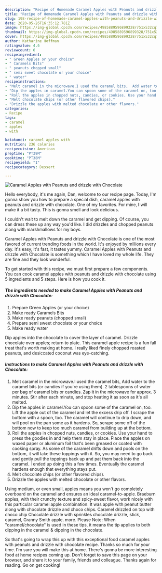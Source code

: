 ```yaml
---
description: "Recipe of Homemade Caramel Apples with Peanuts and drizzle with Chocolate"
title: "Recipe of Homemade Caramel Apples with Peanuts and drizzle with Chocolate"
slug: 198-recipe-of-homemade-caramel-apples-with-peanuts-and-drizzle-with-chocolate
date: 2020-05-26T16:35:12.781Z
image: https://img-global.cpcdn.com/recipes/4985889596899328/751x532cq70/caramel-apples-with-peanuts-and-drizzle-with-chocolate-recipe-main-photo.jpg
thumbnail: https://img-global.cpcdn.com/recipes/4985889596899328/751x532cq70/caramel-apples-with-peanuts-and-drizzle-with-chocolate-recipe-main-photo.jpg
cover: https://img-global.cpcdn.com/recipes/4985889596899328/751x532cq70/caramel-apples-with-peanuts-and-drizzle-with-chocolate-recipe-main-photo.jpg
author: Katharine Hoffman
ratingvalue: 4.6
reviewcount: 6
recipeingredient:
- " Green Apples or your choice"
- " Caramels Bits"
- " peanuts chopped small"
- " semi sweet chocolate or your choice"
- " water"
recipeinstructions:
- "Melt caramel in the microwave.I used the caramel bits,  Add water to the caramel bits (or candies if you&#39;re using them). 2 tablespoons of water per bag of caramel bits or candies. Zap it in the microwave for approx. 3 minutes. Stir after each minute, and stop heating it as soon as it&#39;s all melted."
- "Dip the apples in caramel.You can spoon some of the caramel on, too. Lift the apple out of the caramel and let the excess drip off. I scrape the bottom with a spoon, too. The caramel will continue to drip down, and will pool on the pan some as it hardens. So, scrape some off of the bottom now to keep too much caramel from building up at the bottom."
- "Roll the apples in chopped nuts, candies, or cookies. Use your hand to press the goodies in and help them stay in place. Place the apples on waxed paper or aluminum foil that&#39;s been greased or coated with cooking spray. As some of the caramel drifts down and pools on the bottom, it will take these toppings with it. So, you may need to go back and gently pull the toppings back up and pat them back into the caramel. I ended up doing this a few times. Eventually the caramel hardens enough that everything stays put."
- "Melt chocolate chips (or other flavored chips)."
- "Drizzle the apples with melted chocolate or other flavors."
categories:
- Recipe
tags:
- caramel
- apples
- with

katakunci: caramel apples with 
nutrition: 236 calories
recipecuisine: American
preptime: "PT39M"
cooktime: "PT38M"
recipeyield: "1"
recipecategory: Dessert

---
```



![Caramel Apples with Peanuts and drizzle with Chocolate](https://img-global.cpcdn.com/recipes/4985889596899328/751x532cq70/caramel-apples-with-peanuts-and-drizzle-with-chocolate-recipe-main-photo.jpg)

Hello everybody, it's me again, Dan, welcome to our recipe page. Today, I'm gonna show you how to prepare a special dish, caramel apples with peanuts and drizzle with chocolate. One of my favorites. For mine, I will make it a bit tasty. This is gonna smell and look delicious.

I couldn&#39;t wait to melt down the caramel and get dipping. Of course, you can dress these up any way you&#39;d like. I did drizzles and chopped peanuts along with marshmallows for my boys.

Caramel Apples with Peanuts and drizzle with Chocolate is one of the most favored of current trending foods in the world. It's enjoyed by millions every day. It's easy, it's fast, it tastes yummy. Caramel Apples with Peanuts and drizzle with Chocolate is something which I have loved my whole life. They are fine and they look wonderful.


To get started with this recipe, we must first prepare a few components. You can cook caramel apples with peanuts and drizzle with chocolate using 5 ingredients and 5 steps. Here is how you cook it.

<!--inarticleads1-->

##### The ingredients needed to make Caramel Apples with Peanuts and drizzle with Chocolate:

1. Prepare  Green Apples (or your choice)
1. Make ready  Caramels Bits
1. Make ready  peanuts (chopped small)
1. Prepare  semi sweet chocolate or your choice
1. Make ready  water


Dip apples into the chocolate to cover the layer of caramel. Drizzle chocolate over apples; return to plate. This caramel apple recipe is a fun fall treat that&#39;s worth making at home. I really liked finely chopped roasted peanuts, and desiccated coconut was eye-catching. 

<!--inarticleads2-->

##### Instructions to make Caramel Apples with Peanuts and drizzle with Chocolate:

1. Melt caramel in the microwave.I used the caramel bits,  Add water to the caramel bits (or candies if you&#39;re using them). 2 tablespoons of water per bag of caramel bits or candies. Zap it in the microwave for approx. 3 minutes. Stir after each minute, and stop heating it as soon as it&#39;s all melted.
1. Dip the apples in caramel.You can spoon some of the caramel on, too. Lift the apple out of the caramel and let the excess drip off. I scrape the bottom with a spoon, too. The caramel will continue to drip down, and will pool on the pan some as it hardens. So, scrape some off of the bottom now to keep too much caramel from building up at the bottom.
1. Roll the apples in chopped nuts, candies, or cookies. Use your hand to press the goodies in and help them stay in place. Place the apples on waxed paper or aluminum foil that&#39;s been greased or coated with cooking spray. As some of the caramel drifts down and pools on the bottom, it will take these toppings with it. So, you may need to go back and gently pull the toppings back up and pat them back into the caramel. I ended up doing this a few times. Eventually the caramel hardens enough that everything stays put.
1. Melt chocolate chips (or other flavored chips).
1. Drizzle the apples with melted chocolate or other flavors.


Using medium, or even small, apples means you won&#39;t go completely overboard on the caramel and ensures an ideal caramel-to-apple. Braeburn apples, with their crunchy texture and spicy-sweet flavor, work nicely with this particular caramel apple combination. It was apple with peanut butter along with chocolate drizzle and choco chips. Caramel drizzled on top with choco chip Chocolate drizzle with sprinkles chocolate drizzle, stick, caramel, Granny Smith apple. more. Please Note: When &#34;caramel/chocolate&#34; is used in these tips, it means the tip applies to both dipping in the caramel &amp; dipping in the chocolate. 

So that's going to wrap this up with this exceptional food caramel apples with peanuts and drizzle with chocolate recipe. Thanks so much for your time. I'm sure you will make this at home. There's gonna be more interesting food at home recipes coming up. Don't forget to save this page on your browser, and share it to your family, friends and colleague. Thanks again for reading. Go on get cooking!
